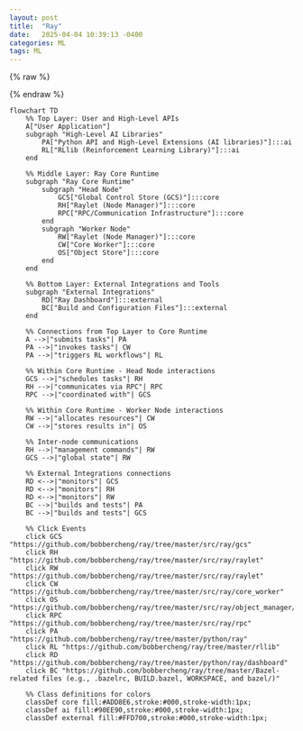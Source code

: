 ```yaml
---
layout: post
title:  "Ray"
date:   2025-04-04 10:39:13 -0400
categories: ML
tags: ML
---
```


{% raw %}
<script type="module">
  import mermaid from 'https://cdn.jsdelivr.net/npm/mermaid@11/dist/mermaid.esm.min.mjs';
  mermaid.initialize({ startOnLoad: true });
  document.querySelectorAll('pre > code.language-mermaid').forEach((codeBlock) => {
    codeBlock.parentElement.outerHTML = `<pre class="mermaid">${codeBlock.textContent}</pre>`;
  });
</script>
{% endraw %}


```mermaid
flowchart TD
    %% Top Layer: User and High-Level APIs
    A["User Application"]
    subgraph "High-Level AI Libraries"
        PA["Python API and High‑Level Extensions (AI libraries)"]:::ai
        RL["RLlib (Reinforcement Learning Library)"]:::ai
    end

    %% Middle Layer: Ray Core Runtime
    subgraph "Ray Core Runtime"
        subgraph "Head Node"
            GCS["Global Control Store (GCS)"]:::core
            RH["Raylet (Node Manager)"]:::core
            RPC["RPC/Communication Infrastructure"]:::core
        end
        subgraph "Worker Node"
            RW["Raylet (Node Manager)"]:::core
            CW["Core Worker"]:::core
            OS["Object Store"]:::core
        end
    end

    %% Bottom Layer: External Integrations and Tools
    subgraph "External Integrations"
        RD["Ray Dashboard"]:::external
        BC["Build and Configuration Files"]:::external
    end

    %% Connections from Top Layer to Core Runtime
    A -->|"submits tasks"| PA
    PA -->|"invokes tasks"| CW
    PA -->|"triggers RL workflows"| RL

    %% Within Core Runtime - Head Node interactions
    GCS -->|"schedules tasks"| RH
    RH -->|"communicates via RPC"| RPC
    RPC -->|"coordinated with"| GCS

    %% Within Core Runtime - Worker Node interactions
    RW -->|"allocates resources"| CW
    CW -->|"stores results in"| OS

    %% Inter-node communications
    RH -->|"management commands"| RW
    GCS -->|"global state"| RW

    %% External Integrations connections
    RD <-->|"monitors"| GCS
    RD <-->|"monitors"| RH
    RD <-->|"monitors"| RW
    BC -->|"builds and tests"| PA
    BC -->|"builds and tests"| GCS

    %% Click Events
    click GCS "https://github.com/bobbercheng/ray/tree/master/src/ray/gcs"
    click RH "https://github.com/bobbercheng/ray/tree/master/src/ray/raylet"
    click RW "https://github.com/bobbercheng/ray/tree/master/src/ray/raylet"
    click CW "https://github.com/bobbercheng/ray/tree/master/src/ray/core_worker"
    click OS "https://github.com/bobbercheng/ray/tree/master/src/ray/object_manager/plasma"
    click RPC "https://github.com/bobbercheng/ray/tree/master/src/ray/rpc"
    click PA "https://github.com/bobbercheng/ray/tree/master/python/ray"
    click RL "https://github.com/bobbercheng/ray/tree/master/rllib"
    click RD "https://github.com/bobbercheng/ray/tree/master/python/ray/dashboard"
    click BC "https://github.com/bobbercheng/ray/tree/master/Bazel-related files (e.g., .bazelrc, BUILD.bazel, WORKSPACE, and bazel/)"

    %% Class definitions for colors
    classDef core fill:#ADD8E6,stroke:#000,stroke-width:1px;
    classDef ai fill:#90EE90,stroke:#000,stroke-width:1px;
    classDef external fill:#FFD700,stroke:#000,stroke-width:1px;
```


[my Resume]: https://bobbercheng.github.io/blog/resume/2024/04/07/Bobber-Resume.html
[my Github]: https://github.com/bobbercheng
[my Linkedin]: https://www.linkedin.com/in/bobbercheng/
[my Kaggle]:   https://www.kaggle.com/bobber
[my Huggingface]: https://huggingface.co/bobber
[My twitter]: https://twitter.com/bobbercheng
